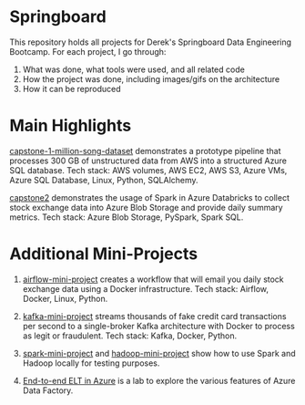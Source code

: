 # Springboard
This repository holds all projects for Derek's Springboard Data Engineering Bootcamp. For each project, I go through:
1. What was done, what tools were used, and all related code
2. How the project was done, including images/gifs on the architecture
3. How it can be reproduced

# Main Highlights
[capstone-1-million-song-dataset](https://github.com/Derek-Funk/springboard-derek-funk/tree/master/capstone-1-million-song-dataset) demonstrates a prototype pipeline that processes 300 GB of unstructured data from AWS into a structured Azure SQL database. Tech stack: AWS volumes, AWS EC2, AWS S3, Azure VMs, Azure SQL Database, Linux, Python, SQLAlchemy.

[capstone2](https://github.com/Derek-Funk/springboard-derek-funk/tree/master/capstone2) demonstrates the usage of Spark in Azure Databricks to collect stock exchange data into Azure Blob Storage and provide daily summary metrics. Tech stack: Azure Blob Storage, PySpark, Spark SQL.

# Additional Mini-Projects
1. [airflow-mini-project](https://github.com/Derek-Funk/springboard-derek-funk/tree/master/airflow-mini-project) creates a workflow that will email you daily stock exchange data using a Docker infrastructure. Tech stack: Airflow, Docker, Linux, Python.

2. [kafka-mini-project](https://github.com/Derek-Funk/springboard-derek-funk/tree/master/kafka-mini-project) streams thousands of fake credit card transactions per second to a single-broker Kafka architecture with Docker to process as legit or fraudulent. Tech stack: Kafka, Docker, Python.

3. [spark-mini-project](https://github.com/Derek-Funk/springboard-derek-funk/tree/master/spark-mini-project) and [hadoop-mini-project](https://github.com/Derek-Funk/springboard-derek-funk/tree/master/hadoop-mini-project) show how to use Spark and Hadoop locally for testing purposes.

4. [End-to-end ELT in Azure](https://github.com/Derek-Funk/springboard-derek-funk/tree/master/End-to-end%20ELT%20in%20Azure) is a lab to explore the various features of Azure Data Factory.
